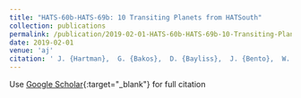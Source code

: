 ```yaml
---
title: "HATS-60b-HATS-69b: 10 Transiting Planets from HATSouth"
collection: publications
permalink: /publication/2019-02-01-HATS-60b-HATS-69b-10-Transiting-Planets-from-HATSouth
date: 2019-02-01
venue: 'aj'
citation: ' J. {Hartman},  G. {Bakos},  D. {Bayliss},  J. {Bento},  W. {Bhatti},  R. {Brahm},  Z. {Csubry},  N. {Espinoza},  Th. {Henning},  A. {Jord{\&apos;a}n},  L. {Mancini},  K. {Penev},  M. {Rabus},  P. {Sarkis},  V. {Suc},  M. {de Val-Borro},  G. {Zhou},  B. {Addison},  P. {Arriagada},  R. {Butler},  J. {Crane},  S. {Durkan},  S. {Shectman},  T. {Tan},  I. {Thompson},  C. {Tinney},  D. {Wright},  J. {L{\&apos;a}z{\&apos;a}r},  I. {Papp},  P. {S{\&apos;a}ri}, &quot;HATS-60b-HATS-69b: 10 Transiting Planets from HATSouth.&quot; aj, 2019.'
---
```

Use [Google Scholar](https://scholar.google.com/scholar?q=HATS+60b+HATS+69b:+10+Transiting+Planets+from+HATSouth){:target="_blank"} for full citation